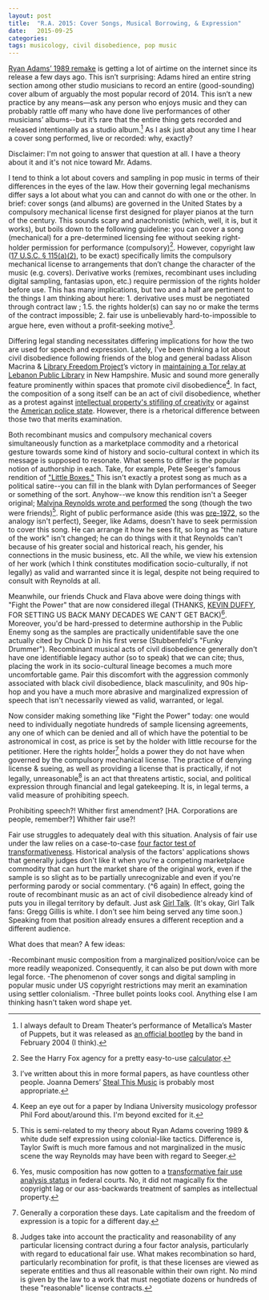 ```yaml
---
layout: post
title:  "R.A. 2015: Cover Songs, Musical Borrowing, & Expression"
date:   2015-09-25
categories:
tags: musicology, civil disobedience, pop music
---
```


[Ryan Adams’ 1989 remake](https://www.rollingstone.com/music/news/ryan-adams-on-his-full-album-taylor-swift-cover-you-just-have-to-mean-it-20150921) is getting a lot of airtime on the internet since its release a few days ago. This isn’t surprising: Adams hired an entire string section among other studio musicians to record an entire (good-sounding) cover album of arguably the most popular record of 2014. This isn’t a new practice by any means—ask any person who enjoys music and they can probably rattle off many who have done live performances of other musicians’ albums--but it’s rare that the entire thing gets recorded and released intentionally as a studio album.[^1] As I ask just about any time I hear a cover song performed, live or recorded: why, exactly?

Disclaimer: I'm not going to answer that question at all. I have a theory about it and it's not nice toward Mr. Adams.

I tend to think a lot about covers and sampling in pop music in terms of their differences in the eyes of the law. How their governing legal mechanisms differ says a lot about what you can and cannot do with one or the other. In brief: cover songs (and albums) are governed in the United States by a compulsory mechanical license first designed for player pianos at the turn of the century. This sounds scary and anachronistic (which, well, it is, but it works), but boils down to the following guideline: you can cover a song (mechanical) for a pre-determined licensing fee without seeking right-holder permission for performance (compulsory)[^2]. However, copyright law ([17 U.S.C. § 115(a)(2)](https://www.law.cornell.edu/uscode/text/17/115), to be exact) specifically limits the compulsory mechanical license to arrangements that don’t change the character of the music (e.g. covers). Derivative works (remixes, recombinant uses including digital sampling, fantasias upon, etc.) require permission of the rights holder before use. This has many implications, but two and a half are pertinent to the things I am thinking about here: 1. derivative uses must be negotiated through contract law ; 1.5. the rights holder(s) can say no or make the terms of the contract impossible; 2. fair use is unbelievably hard-to-impossible to argue here, even without a profit-seeking motive[^3].

Differing legal standing necessitates differing implications for how the two are used for speech and expression. Lately, I’ve been thinking a lot about civil disobedience following friends of the blog and general badass Alison Macrina & [Library Freedom Project](https://libraryfreedomproject.org/)’s victory in [maintaining a Tor relay at Lebanon Public Library](http://www.vnews.com/home/18620952-95/despite-law-enforcement-concerns-lebanon-board-will-reactivate-privacy-network-tor-at-kilton-library) in New Hampshire. Music and sound more generally feature prominently within spaces that promote civil disobedience[^4]. In fact, the composition of a song itself can be an act of civil disobedience, whether as a protest against [intellectual property's stifiling of creativity](https://en.wikipedia.org/wiki/U2_%28EP%29) or against the [American police state](https://www.youtube.com/watch?v=WnS53fNfpkE). However, there is a rhetorical difference between those two that merits examination.

Both recombinant musics and compulsory mechanical covers simultaneously function as a marketplace commodity and a rhetorical gesture towards some kind of history and socio-cultural context in which its message is supposed to resonate. What seems to differ is the popular notion of authorship in each. Take, for example, Pete Seeger's famous rendition of ["Little Boxes."](https://www.youtube.com/watch?v=XUwUp-D_VV0) This isn't exactly a protest song as much as a political satire--you can fill in the blank with Dylan performances of Seeger or something of the sort. Anyhow--we know this rendition isn't a Seeger original; [Malvina Reynolds wrote and performed](https://www.youtube.com/watch?v=2_2lGkEU4Xs) the song (though the two were friends)[^5]. Right of public performance aside (this was [pre-1972](http://www.copyright.gov/docs/sound/), so the analogy isn't perfect), Seeger, like Adams, doesn't have to seek permission to cover this song. He can arrange it how he sees fit, so long as "the nature of the work" isn't changed; he can do things with it that Reynolds can't because of his greater social and historical reach, his gender, his connections in the music business, etc. All the while, we view his extension of her work (which I think constitutes modification socio-culturally, if not legally) as valid and warranted since it is legal, despite not being required to consult with Reynolds at all.

Meanwhile, our friends Chuck and Flava above were doing things with "Fight the Power" that are now considered illegal (THANKS, [KEVIN DUFFY](https://en.wikipedia.org/wiki/Grand_Upright_Music,_Ltd._v._Warner_Bros._Records_Inc.), FOR SETTING US BACK MANY DECADES WE CAN'T GET BACK)[^6]. Moreover, you'd be hard-pressed to determine authorship in the Public Enemy song as the samples are practically unidentifable save the one actually cited by Chuck D in his first verse (Stubbenfeld's "Funky Drummer"). Recombinant musical acts of civil disobedience generally don't have one identifiable legacy author (so to speak) that we can cite; thus, placing the work in its socio-cultural lineage becomes a much more uncomfortable game. Pair this discomfort with the aggression commonly associated with black civil disobedience, black masculinity, and 90s hip-hop and you have a much more abrasive and marginalized expression of speech that isn't necessarily viewed as valid, warranted, or legal.

Now consider making something like "Fight the Power" today: one would need to individually negotiate hundreds of sample licensing agreements, any one of which can be denied and all of which have the potential to be astronomical in cost, as price is set by the holder with little recourse for the petitioner. Here the rights holder[^7] holds a power they do not have when governed by the compulsory mechanical license. The practice of denying license & sueing, as well as providing a license that is practically, if not legally, unreasonable[^8] is an act that threatens artistic, social, and political expression through financial and legal gatekeeping. It is, in legal terms, a valid measure of prohibiting speech.

Prohibiting speech?! Whither first amendment? [HA. Corporations are people, remember?] Whither fair use?!

Fair use struggles to adequately deal with this situation. Analysis of fair use under the law relies on a case-to-case [four factor test of transformativeness](http://fairuse.stanford.edu/overview/fair-use/four-factors/). Historical analysis of the factors' applications shows that generally judges don't like it when you're a competing marketplace commodity that can hurt the market share of the original work, even if the sample is so slight as to be partially unrecognizable and even if you're performing parody or social commentary. (^6 again) In effect, going the route of recombinant music as an act of civil disobedience already kind of puts you in illegal territory by default. Just ask [Girl Talk](http://www.villagevoice.com/music/interview-girl-talk-a-k-a-gregg-gillis-6631462). (It's okay, Girl Talk fans: Gregg Gillis is white. I don't see him being served any time soon.) Speaking from that position already ensures a different reception and a different audience.

What does that mean? A few ideas:

-Recombinant music composition from a marginalized position/voice can be more readily weaponized. Consequently, it can also be put down with more legal force.
-The phenomenon of cover songs and digital sampling in popular music under US copyright restrictions may merit an examination using settler colonialism.
-Three bullet points looks cool. Anything else I am thinking hasn't taken word shape yet.



[^1]: I always default to Dream Theater’s performance of Metallica’s Master of Puppets, but it was released as [an official bootleg](https://dreamtheater.wikia.com/wiki/Master_of_Puppets_%28album%29) by the band in February 2004 (I think).

[^2]: See the Harry Fox agency for a pretty easy-to-use [calculator](https://www.songfile.com/).

[^3]: I’ve written about this in more formal papers, as have countless other people. Joanna Demers’ [Steal This Music](https://muse.jhu.edu/books/9780820330754) is probably most appropriate.

[^4]: Keep an eye out for a paper by Indiana University musicology professor Phil Ford about/around this. I'm beyond excited for it.

[^5]: This is semi-related to my theory about Ryan Adams covering 1989 & white dude self expression using colonial-like tactics. Difference is, Taylor Swift is much more famous and not marginalized in the music scene the way Reynolds may have been with regard to Seeger.

[^6]: Yes, music composition has now gotten to a [transformative fair use analysis status](https://en.wikipedia.org/wiki/Campbell_v._Acuff-Rose_Music,_Inc.) in federal courts. No, it did not magically fix the copyright lag or our ass-backwards treatment of samples as intellectual property.

[^7]: Generally a corporation these days. Late capitalism and the freedom of expression is a topic for a different day.

[^8]: Judges take into account the practicality and reasonability of any particular licensing contract during a four factor analysis, particularly with regard to educational fair use. What makes recombination so hard, particularly recombination for profit, is that these licenses are viewed as seperate entities and thus all reasonable within their own right. No mind is given by the law to a work that must negotiate dozens or hundreds of these "reasonable" license contracts.
